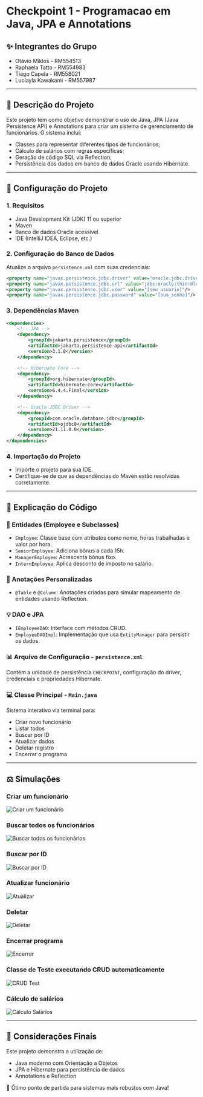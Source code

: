 # Checkpoint 1 - Programacao em Java, JPA e Annotations

## ✨ Integrantes do Grupo

- Otávio Miklos  - RM554513
- Raphaela Tatto - RM554983
- Tiago Capela   - RM558021
- Luciayla Kawakami  - RM557987


---

## 📄 Descrição do Projeto

Este projeto tem como objetivo demonstrar o uso de Java, JPA (Java Persistence API) e Annotations para criar um sistema de gerenciamento de funcionários. O sistema inclui:

- Classes para representar diferentes tipos de funcionários;
- Cálculo de salários com regras específicas;
- Geração de código SQL via Reflection;
- Persistência dos dados em banco de dados Oracle usando Hibernate.

---

## 🚀 Configuração do Projeto

### 1. Requisitos

- Java Development Kit (JDK) 11 ou superior
- Maven
- Banco de dados Oracle acessível
- IDE (IntelliJ IDEA, Eclipse, etc.)

### 2. Configuração do Banco de Dados

Atualize o arquivo `persistence.xml` com suas credenciais:

```xml
<property name="javax.persistence.jdbc.driver" value="oracle.jdbc.driver.OracleDriver"/>
<property name="javax.persistence.jdbc.url" value="jdbc:oracle:thin:@localhost:1521:xe"/>
<property name="javax.persistence.jdbc.user" value="[seu_usuario]"/>
<property name="javax.persistence.jdbc.password" value="[sua_senha]"/>
```

### 3. Dependências Maven

```xml
<dependencies>
    <!-- JPA -->
    <dependency>
        <groupId>jakarta.persistence</groupId>
        <artifactId>jakarta.persistence-api</artifactId>
        <version>3.1.0</version>
    </dependency>

    <!-- Hibernate Core -->
    <dependency>
        <groupId>org.hibernate</groupId>
        <artifactId>hibernate-core</artifactId>
        <version>6.4.4.Final</version>
    </dependency>

    <!-- Oracle JDBC Driver -->
    <dependency>
        <groupId>com.oracle.database.jdbc</groupId>
        <artifactId>ojdbc8</artifactId>
        <version>21.11.0.0</version>
    </dependency>
</dependencies>
```

### 4. Importação do Projeto

- Importe o projeto para sua IDE.
- Certifique-se de que as dependências do Maven estão resolvidas corretamente.

---

## 🔧 Explicação do Código

### 💼 Entidades (Employee e Subclasses)

- `Employee`: Classe base com atributos como nome, horas trabalhadas e valor por hora.
- `SeniorEmployee`: Adiciona bônus a cada 15h.
- `ManagerEmployee`: Acrescenta bônus fixo.
- `InternEmployee`: Aplica desconto de imposto no salário.

### 📃 Anotações Personalizadas

- `@Table` e `@Column`: Anotações criadas para simular mapeamento de entidades usando Reflection.

### 💡 DAO e JPA

- `IEmployeeDAO`: Interface com métodos CRUD.
- `EmployeeDAOImpl`: Implementação que usa `EntityManager` para persistir os dados.

### 📊 Arquivo de Configuração - `persistence.xml`

Contém a unidade de persistência `CHECKPOINT`, configuração do driver, credenciais e propriedades Hibernate.

### 💻 Classe Principal - `Main.java`

Sistema interativo via terminal para:

- Criar novo funcionário
- Listar todos
- Buscar por ID
- Atualizar dados
- Deletar registro
- Encerrar o programa

---

## ⚖️ Simulações

### Criar um funcionário
![Criar um funcionário](cp1_java_3sem/img/1-Criar%20um%20funcionario.jpg)

### Buscar todos os funcionários
![Buscar todos os funcionários](cp1_java_3sem/img/2-buscar%20todos%20os%20funcionarios.jpg)

### Buscar por ID
![Buscar por ID](cp1_java_3sem/img/3-%20Buscar%20funcionario%20pelo%20ID.jpg)

### Atualizar funcionário
![Atualizar](cp1_java_3sem/img/4-Atualiza%20o%20funcionario.jpg)

### Deletar
![Deletar](cp1_java_3sem/img/5-%20Deleta%20um%20funcioanario.jpg)

### Encerrar programa
![Encerrar](cp1_java_3sem/img/6-%20Fecha%20o%20programa.jpg)

### Classe de Teste executando CRUD automaticamente
![CRUD Test](cp1_java_3sem/img/Classe%20teste%20fazendo%20CRUD.jpg)

### Cálculo de salários
![Cálculo Salários](cp1_java_3sem/img/Cálculo%20dos%20salários.jpg)

---

## 🌟 Considerações Finais

Este projeto demonstra a utilização de:

- Java moderno com Orientação a Objetos
- JPA e Hibernate para persistência de dados
- Annotations e Reflection

🎉 Ótimo ponto de partida para sistemas mais robustos com Java!


